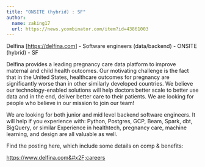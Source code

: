 ```yaml
---
title: "ONSITE (hybrid) : SF"
author:
  name: zaking17
  url: https://news.ycombinator.com/item?id=43861003
---
```

Delfina [<a href="https:&#x2F;&#x2F;delfina.com" rel="nofollow">https:&#x2F;&#x2F;delfina.com</a>] - Software engineers (data&#x2F;backend) - ONSITE (hybrid) - SF

Delfina provides a leading pregnancy care data platform to improve maternal and child health outcomes. Our motivating challenge is the fact that in the United States, healthcare outcomes for pregnancy are significantly worse than in other similarly developed countries. We believe our technology-enabled solutions will help doctors better scale to better use data and in the end, deliver better care to their patients. We are looking for people who believe in our mission to join our team!

We are looking for both junior and mid level backend software engineers. It will help if you experience with: Python, Postgres, GCP, Beam, Spark, dbt, BigQuery, or similar
Experience in healthtech, pregnancy care, machine learning, and design are all valuable as well.

Find the posting here, which include some details on comp &amp; benefits:

<a href="https:&#x2F;&#x2F;www.delfina.com&#x2F;careers" rel="nofollow">https:&#x2F;&#x2F;www.delfina.com&#x2F;careers</a>
<JobApplication />
